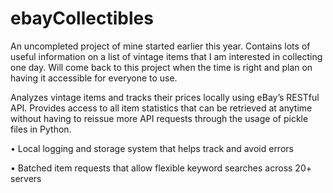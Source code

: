 # ebayCollectibles

An uncompleted project of mine started earlier this year. Contains lots of useful information on a list of vintage items that I am interested in collecting one day. 
Will come back to this project when the time is right and plan on having it accessible for everyone to use.

Analyzes vintage items and tracks their prices locally using eBay’s RESTful API. Provides access to all item statistics that can be retrieved at anytime without having to reissue more API requests through the usage of pickle files in Python.

•	Local logging and storage system that helps track and avoid errors

•	Batched item requests that allow flexible keyword searches across 20+ servers


